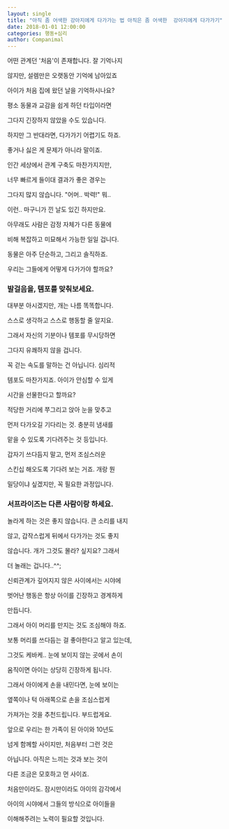 ```yaml
---
layout: single
title: "아직 좀 어색한 강아지에게 다가가는 법 아직은 좀 어색한  강아지에게 다가가기"
date: 2018-01-01 12:00:00
categories: 행동+심리
author: Companimal
---
```


어떤 관계던 '처음'이 존재합니다. 잘 기억나지

않지만, 설렘만은 오랫동안 기억에 남아있죠

아이가 처음 집에 왔던 날을 기억하시나요?

평소 동물과 교감을 쉽게 하던 타입이라면

그다지 긴장하지 않았을 수도 있습니다.

하지만 그 반대라면, 다가가기 어렵기도 하죠.

좋거나 싫은 게 문제가 아니라 말이죠.

인간 세상에서 관계 구축도 마찬가지지만,

너무 빠르게 들이대 결과가 좋은 경우는

그다지 많지 않습니다. "어머.. 박력!" 뭐..

이런.. 마구니가 낀 날도 있긴 하지만요.

아무래도 사람은 감정 자체가 다른 동물에

비해 복잡하고 미묘해서 가능한 일일 겁니다.

동물은 아주 단순하고, 그리고 솔직하죠.

우리는 그들에게 어떻게 다가가야 할까요?

### **발걸음을, 템포를 맞춰보세요.**

대부분 아시겠지만, 개는 나름 똑똑합니다.

스스로 생각하고 스스로 행동할 줄 알지요.

그래서 자신의 기분이나 템포를 무시당하면

그다지 유쾌하지 않을 겁니다.

꼭 걷는 속도를 말하는 건 아닙니다. 심리적

템포도 마찬가지죠. 아이가 안심할 수 있게

시간을 선물한다고 할까요?

적당한 거리에 쭈그리고 앉아 눈을 맞추고

먼저 다가오길 기다리는 것. 충분히 냄새를

맡을 수 있도록 기다려주는 것 등입니다.

갑자기 쓰다듬지 말고, 먼저 조심스러운

스킨십 해오도록 기다려 보는 거죠. 개랑 뭔

밀당이냐 싶겠지만, 꼭 필요한 과정입니다.

####

### **서프라이즈는 다른 사람이랑 하세요.**

놀라게 하는 것은 좋지 않습니다. 큰 소리를 내지

않고, 갑작스럽게 뒤에서 다가가는 것도 좋지

않습니다. 개가 그것도 몰라? 싶지요? 그래서

더 놀래는 겁니다..^^;

신뢰관계가 깊어지지 않은 사이에서는 시야에

벗어난 행동은 항상 아이를 긴장하고 경계하게

만듭니다.

그래서 아이 머리를 만지는 것도 조심해야 하죠.

보통 머리를 쓰다듬는 걸 좋아한다고 알고 있는데,

그것도 케바케.. 눈에 보이지 않는 곳에서 손이

움직이면 아이는 상당히 긴장하게 됩니다.

그래서 아이에게 손을 내민다면, 눈에 보이는

옆쪽이나 턱 아래쪽으로 손을 조심스럽게

가져가는 것을 추천드립니다. 부드럽게요.

앞으로 우리는 한 가족이 된 아이와 10년도

넘게 함께할 사이지만, 처음부터 그런 것은

아닙니다. 아직은 느끼는 것과 보는 것이

다른 조금은 모호하고 먼 사이죠.

처음만이라도. 잠시만이라도 아이의 감각에서

아이의 시야에서 그들의 방식으로 아이들을

이해해주려는 노력이 필요할 것입니다.
